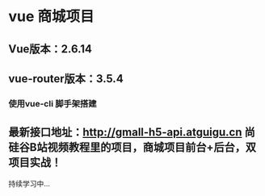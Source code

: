 # vue 商城项目
## Vue版本：2.6.14
## vue-router版本：3.5.4
### 使用vue-cli 脚手架搭建
最新接口地址：http://gmall-h5-api.atguigu.cn
尚硅谷B站视频教程里的项目，商城项目前台+后台，双项目实战！
--------------------------------------------------------
持续学习中...
